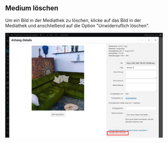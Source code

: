 ## Medium löschen

Um ein Bild in der Mediathek zu löschen, klicke auf das Bild in der Mediathek und anschließend auf die Option "Unwiderruflich löschen".

![image](./assets/delete.jpg)

